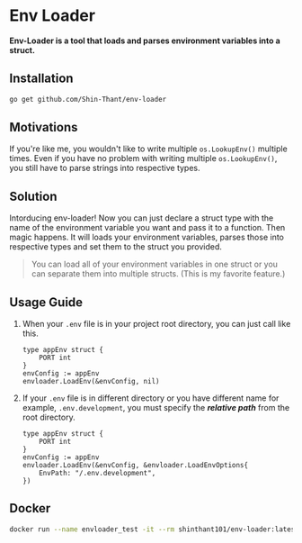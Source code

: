 # Env Loader

**Env-Loader is a tool that loads and parses environment variables into a struct.**

## Installation

```bash
go get github.com/Shin-Thant/env-loader
```

## Motivations

If you're like me, you wouldn't like to write multiple `os.LookupEnv()` multiple times. Even if you have no problem with writing multiple `os.LookupEnv()`, you still have to parse strings into respective types.

## Solution

Intorducing env-loader! Now you can just declare a struct type with the name of the environment variable you want and pass it to a function. Then magic happens. It will loads your environment variables, parses those into respective types and set them to the struct you provided.

> You can load all of your environment variables in one struct or you can separate them into multiple structs. (This is my favorite feature.)

## Usage Guide

1. When your `.env` file is in your project root directory, you can just call like this.

    ```golang
    type appEnv struct {
        PORT int
    }
    envConfig := appEnv
    envloader.LoadEnv(&envConfig, nil)
    ```

2. If your `.env` file is in different directory or you have different name for example, `.env.development`, you must specify the **_relative path_** from the root directory.

    ```golang
    type appEnv struct {
        PORT int
    }
    envConfig := appEnv
    envloader.LoadEnv(&envConfig, &envloader.LoadEnvOptions{
        EnvPath: "/.env.development",
    })
    ```

## Docker

```bash
docker run --name envloader_test -it --rm shinthant101/env-loader:latest
```
